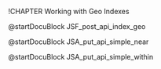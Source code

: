 !CHAPTER Working with Geo Indexes

<!-- js/actions/api-index.js -->
@startDocuBlock JSF_post_api_index_geo

<!-- js/actions/api-simple.js -->
@startDocuBlock JSA_put_api_simple_near

<!-- js/actions/api-simple.js -->
@startDocuBlock JSA_put_api_simple_within